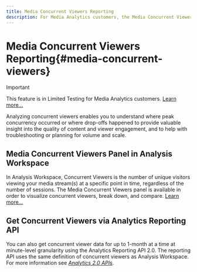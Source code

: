 ```yaml
---
title: Media Concurrent Viewers Reporting
description: For Media Analytics customers, the Media Concurrent Viewers panel in Analysis Workspace enables you to analyze concurrent viewers to understand where peak concurrency occurred or where drop-offs happened.
---
```


# Media Concurrent Viewers Reporting{#media-concurrent-viewers}

>[!IMPORTANT]
>
>This feature is in Limited Testing for Media Analytics customers. [Learn more...](https://docs.adobe.com/content/help/en/analytics/landing/an-releases.html)

Analyzing concurrent viewers enables you to understand where peak concurrency occurred or where drop-offs happened to provide valuable insight into the quality of content and viewer engagement, and to help with troubleshooting or planning for volume and scale.

## Media Concurrent Viewers Panel in Analysis Workspace

In Analysis Workspace, Concurrent Viewers is the number of unique visitors viewing your media stream(s) at a specific point in time, regardless of the number of sessions. The Media Concurrent Viewers panel is available in order to visualize concurrent viewers, break down, and compare. [Learn more...](/media-default-reports/get-concurrent-json20.md)

## Get Concurrent Viewers via Analytics Reporting API

You can also get concurrent viewer data for up to 1-month at a time at minute-level granularity using the Analytics Reporting API 2.0.  The reporting API uses the same definition of concurrent viewers as Analysis Workspace.  For more information see [_*Analytics 2.0 APIs*_](https://www.adobe.io/apis/experiencecloud/analytics/docs.html).

